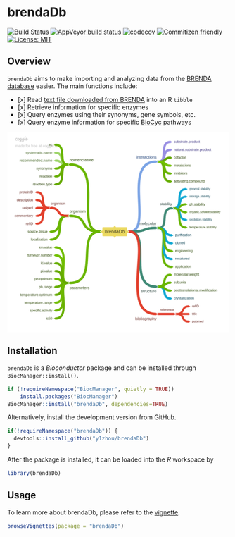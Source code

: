 
# brendaDb

<!-- Badges: start -->

[![Build Status](https://app.travis-ci.com/y1zhou/brendaDb.svg?branch=master)](https://app.travis-ci.com/y1zhou/brendaDb)
[![AppVeyor build
status](https://ci.appveyor.com/api/projects/status/github/y1zhou/brendaDb?branch=master&svg=true)](https://ci.appveyor.com/project/y1zhou/brendaDb)
[![codecov](https://codecov.io/gh/y1zhou/brendaDb/branch/master/graph/badge.svg)](https://codecov.io/gh/y1zhou/brendaDb)
[![Commitizen
friendly](https://img.shields.io/badge/commitizen-friendly-brightgreen.svg)](http://commitizen.github.io/cz-cli/)
[![License:
MIT](https://img.shields.io/badge/License-MIT-yellow.svg)](https://choosealicense.com/licenses/mit)
<!-- Badges: end -->

## Overview

`brendaDb` aims to make importing and analyzing data from the [BRENDA
database](https://www.brenda-enzymes.org) easier. The main functions
include:

  - \[x\] Read [text file downloaded from
    BRENDA](https://www.brenda-enzymes.org/download_brenda_without_registration.php)
    into an R `tibble`
  - \[x\] Retrieve information for specific enzymes
  - \[x\] Query enzymes using their synonyms, gene symbols, etc.
  - \[x\] Query enzyme information for specific
    [BioCyc](https://biocyc.org) pathways

<img src='man/figures/brendaDb.png' align="center" />

## Installation

`brendaDb` is a *Bioconductor* package and can be installed through
`BiocManager::install()`.

``` r
if (!requireNamespace("BiocManager", quietly = TRUE))
    install.packages("BiocManager")
BiocManager::install("brendaDb", dependencies=TRUE)
```

Alternatively, install the development version from GitHub.

``` r
if(!requireNamespace("brendaDb")) {
  devtools::install_github("y1zhou/brendaDb")
}
```

After the package is installed, it can be loaded into the *R* workspace
by

``` r
library(brendaDb)
```

## Usage

To learn more about brendaDb, please refer to the
[vignette](https://bioconductor.org/packages/devel/bioc/vignettes/brendaDb/inst/doc/brendaDb.html).

``` r
browseVignettes(package = "brendaDb")
```

